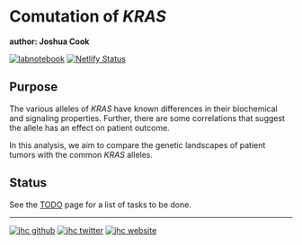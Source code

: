 # Comutation of *KRAS*

**author: Joshua Cook**

[![labnotebook](https://img.shields.io/badge/Lab_Notebook-Comutation-7289DA.svg?style=flat&logo=jekyll)](https://project-notebook-comutation.netlify.com)
[![Netlify Status](https://api.netlify.com/api/v1/badges/56f5939e-2c13-45de-b8b0-c80d22dc53ae/deploy-status)](https://app.netlify.com/sites/project-notebook-comutation/deploys)

## Purpose

The various alleles of *KRAS* have known differences in their biochemical and signaling properties. Further, there are some correlations that suggest the allele has an effect on patient outcome.

In this analysis, we aim to compare the genetic landscapes of patient tumors with the common *KRAS* alleles.

## Status

See the [TODO](./TODO.md) page for a list of tasks to be done.

---

[![jhc github](https://img.shields.io/badge/GitHub-jhrcook-181717.svg?style=flat&logo=github)](https://github.com/jhrcook)
[![jhc twitter](https://img.shields.io/badge/Twitter-@JoshDoesA-00aced.svg?style=flat&logo=twitter)](https://twitter.com/JoshDoesa)
[![jhc website](https://img.shields.io/badge/Website-Joshua_Cook-5087B2.svg?style=flat&logo=telegram)](https://joshuacook.netlify.com)
